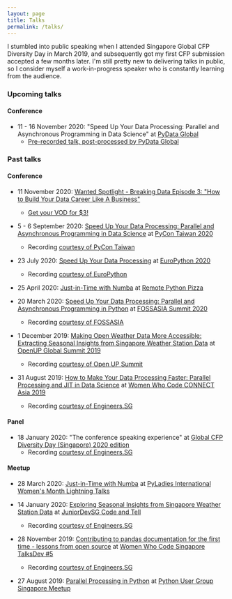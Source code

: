 ```yaml
---
layout: page
title: Talks
permalink: /talks/
---
```



I stumbled into public speaking when I attended Singapore Global CFP Diversity Day in March 2019, and subsequently got my first CFP submission accepted a few months later. I'm still pretty new to delivering talks in public, so I consider myself a work-in-progress speaker who is constantly learning from the audience.

### Upcoming talks

#### Conference

* 11 - 16 November 2020: "Speed Up Your Data Processing: Parallel and Asynchronous Programming in Data Science" at [PyData Global](https://global.pydata.org/)
    - [Pre-recorded talk, post-processed by PyData Global](https://youtu.be/E9sv2B3Bb20)

### Past talks

#### Conference

* 11 November 2020: [Wanted Spotlight - Breaking Data Episode 3: "How to Build Your Data Career Like A Business"](https://www.wanted.jobs/events/spotlight_breaking_data_ep3)
    - [Get your VOD for $3!](https://www.wanted.jobs/events/spotlight_breaking_data_ep3)

* 5 - 6 September 2020: [Speed Up Your Data Processing: Parallel and Asynchronous Programming in Data Science](https://hweecat.github.io/talk_pycontw-parallel-async-ds) at [PyCon Taiwan 2020](https://tw.pycon.org/2020/)
    - Recording [courtesy of PyCon Taiwan](https://youtu.be/w2eUdxPQQ78)

* 23 July 2020: [Speed Up Your Data Processing](https://hweecat.github.io/talk_europython-parallel-async-ds) at [EuroPython 2020](https://ep2020.europython.eu/)
    - Recording [courtesy of EuroPython](https://you.tube/PB7_5BQp1SU)

* 25 April 2020: [Just-in-Time with Numba](https://hweecat.github.io/talk_pypizza-jit-with-numba) at [Remote Python Pizza](https://remote.python.pizza/)

* 20 March 2020: [Speed Up Your Data Processing: Parallel and Asynchronous Programming in Python](https://hweecat.github.io/talk_fossasia-parallel-async-python) at [FOSSASIA Summit 2020](https://summit.fossasia.org/)
    - Recording [courtesy of FOSSASIA](https://youtu.be/aB6f5KicM2Y)

* 1 December 2019: [Making Open Weather Data More Accessible: Extracting Seasonal Insights from Singapore Weather Station Data](https://hweecat.github.io/talk_extracting_seasonal_insights_from_sg_weather_station_data/) at [OpenUP Global Summit 2019](https://www.openup.global/)
    - Recording [courtesy of Open UP Summit](https://youtu.be/x8CtEtn0vsc)

* 31 August 2019: [How to Make Your Data Processing Faster: Parallel Processing and JIT in Data Science](https://hweecat.github.io/talk_how-to-make-your-data-processing-faster) at [Women Who Code CONNECT Asia 2019](https://asia.womenwhocode.dev/) 
    - Recording [courtesy of Engineers.SG](https://youtu.be/RX5rlt3jAt0)


#### Panel
* 18 January 2020: "The conference speaking experience" at [Global CFP Diversity Day (Singapore) 2020 edition](https://ti.to/global-diversity-cfp-day-sg/2020-edition)
    - Recording [courtesy of Engineers.SG](https://youtu.be/Q5kxpRXVDyk)

#### Meetup

* 28 March 2020: [Just-in-Time with Numba](https://hweecat.github.io/talk_pyladies-jit-with-numba) at [PyLadies International Women's Month Lightning Talks](https://pyladies.com/)

* 14 January 2020: [Exploring Seasonal Insights from Singapore Weather Station Data](https://hweecat.github.io/talk_juniordevsg_exploring_seasonal_insights_from_sg_weather_data) at [JuniorDevSG Code and Tell](https://www.meetup.com/Junior-Developers-Singapore/events/267507133/)
    - Recording [courtesy of Engineers.SG](https://engineers.sg/v/3919)

* 28 November 2019: [Contributing to pandas documentation for the first time - lessons from open source](https://hweecat.github.io/talk_contributing-pandas-docs-first-time) at [Women Who Code Singapore TalksDev #5](https://www.meetup.com/Women-Who-Code-Singapore/events/266037585/)
    - Recording [courtesy of Engineers.SG](https://youtu.be/qGPaRTG17ts)

* 27 August 2019: [Parallel Processing in Python](https://hweecat.github.io/talk_parallel-programming-python) at [Python User Group Singapore Meetup](https://www.meetup.com/Singapore-Python-User-Group/events/263765155/)